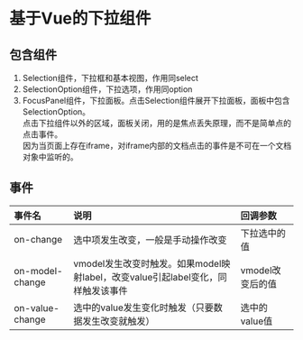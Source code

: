 # 基于Vue的下拉组件
## 包含组件
  1. Selection组件，下拉框和基本视图，作用同select
  2. SelectionOption组件，下拉选项，作用同option
  3. FocusPanel组件，下拉面板。点击Selection组件展开下拉面板，面板中包含SelectionOption。<br>
    点击下拉组件以外的区域，面板关闭，用的是焦点丢失原理，而不是简单点的点击事件。<br>
    因为当页面上存在iframe，对iframe内部的文档点击的事件是不可在一个文档对象中监听的。
## 事件
| 事件名 | 说明 | 回调参数 |
| :--| :-- | :-- |
| on-change | 选中项发生改变，一般是手动操作改变 | 下拉选中的值 |
| on-model-change | vmodel发生改变时触发。如果model映射label，改变value引起label变化，同样触发该事件 | vmodel改变后的值 |
| on-value-change | 选中的value发生变化时触发（只要数据发生改变就触发） | 选中的value值 |
